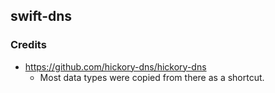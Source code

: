 ## swift-dns

### Credits
- https://github.com/hickory-dns/hickory-dns
  - Most data types were copied from there as a shortcut.
